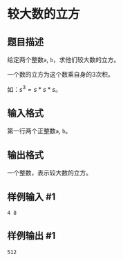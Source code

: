 # 较大数的立方

## 题目描述

给定两个整数`a`, `b`，求他们较大数的立方。

一个数的立方为这个数乘自身的3次积。

如：$s^3 = s * s * s$。

## 输入格式

第一行两个正整数`a`, `b`。

## 输出格式

一个整数，表示较大数的立方。

## 样例输入 #1

```
4 8
```

## 样例输出 #1

```
512
```

